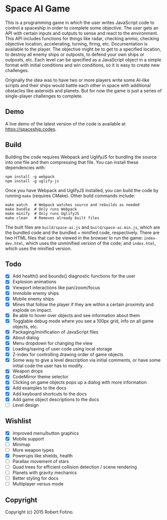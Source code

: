 # Space AI Game

This is a programming game in which the user writes JavaScript code to control
a spaceship in order to complete some objective. The user gets an API with
certain inputs and outputs to sense and react to the environment. This API
includes functions for things like radar, checking ammo, checking objective
location, accelerating, turning, firing, etc. Documentation is available
to the player. The objective might be to get to a specified location, to
destroy all enemy ships or outposts, to defend your own ships or outposts,
etc. Each level can be specified as a JavaScript object in a simple format
with initial conditions and win conditions, so it is easy to create new
challenges.

Originally the idea was to have two or more players write some AI-like
scripts and their ships would battle each other in space with additional
obstacles like asteroids and planets. But for now the game is just a series
of single-player challenges to complete.

## Demo

A live demo of the latest version of the code is available at
https://spaceship.codes.

## Build

Building the code requires Webpack and UglifyJS for bundling the source
into one file and then compressing that file. You can install these
dependencies with:

```shell
npm install -g webpack
npm install -g uglify-js
```

Once you have Webpack and UglifyJS installed, you can build the code
by running `make` (requires CMake). Other build commands include:

```shell
make watch   # Webpack watches source and rebuilds as needed
make bundle  # Only runs Webpack
make minify  # Only runs UglifyJS
make clean   # Removes already built files
```

The built files are `build/space-ai.js` and `build/space-ai.min.js`, which
are the bundled code and the bundled + minified code, respectively. There are
two HTML files that can be viewed in the browser to run the game:
`index-dev.html`, which uses the unminified version of the code; and
`index.html`, which uses the minified version.

## Todo

* [x] Add health() and bounds() diagnostic functions for the user
* [x] Explosion animations
* [x] Viewport interactions like pan/zoom/focus
* [x] Immobile enemy ships
* [x] Mobile enemy ships
* [x] Mines that follow the player if they are within a certain
      proximity and explode on impact.
* [x] Be able to hover over objects and see information about them
* [x] Togglable debug mode where you see a 100px grid, info on all game
      objects, etc.
* [x] Packaging/minification of JavaScript files
* [x] About dialog
* [x] Menu dropdown for changing the view
* [x] Loading/saving of user code using local storage
* [x] Z-index for controlling drawing order of game objects
* [x] Some way to give a level description via initial comments, or
      have some initial code the user has to modify.
* [x] Weapon drops
* [x] CodeMirror theme selector
* [x] Clicking on game objects pops up a dialog with more information
* [x] Add examples to the docs
* [x] Add keyboard shortcuts to the docs
* [x] Add game object descriptions to the docs
* [ ] Level design

## Wishlist

* [x] Improved menu/button graphics
* [x] Mobile support
* [ ] Minimap
* [ ] More weapon types
* [x] Powerups like shields, health
* [ ] Parallax movement of stars
* [ ] Quad trees for efficient collision detection / scene rendering
* [ ] Planets with gravity mechanics
* [ ] Better styling for docs
* [ ] Multiplayer versus mode

## Copyright

Copyright (c) 2015 Robert Fotino.
